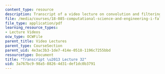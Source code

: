 ```yaml
---
content_type: resource
description: Transcript of a video lecture on convolution and filtering.
file: /media/courses/18-085-computational-science-and-engineering-i-fall-2008/3a767bc998a588264d31def1dc0b3791_18-085F08-L32.pdf
file_type: application/pdf
learning_resource_types:
- Lecture Videos
ocw_type: OCWFile
parent_title: Video Lectures
parent_type: CourseSection
parent_uid: 4e3ac3b3-1de7-414e-0518-1196c7255bbd
resourcetype: Document
title: "Transcript \u2013 Lecture 32"
uid: 3a767bc9-98a5-8826-4d31-def1dc0b3791
---
```

